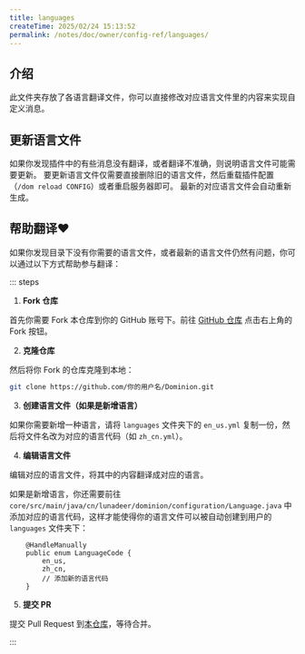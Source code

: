```yaml
---
title: languages
createTime: 2025/02/24 15:13:52
permalink: /notes/doc/owner/config-ref/languages/
---
```


## 介绍

此文件夹存放了各语言翻译文件，你可以直接修改对应语言文件里的内容来实现自定义消息。

## 更新语言文件

如果你发现插件中的有些消息没有翻译，或者翻译不准确，则说明语言文件可能需要更新。
要更新语言文件仅需要直接删除旧的语言文件，然后重载插件配置（`/dom reload CONFIG`）或者重启服务器即可。
最新的对应语言文件会自动重新生成。

## 帮助翻译❤

如果你发现目录下没有你需要的语言文件，或者最新的语言文件仍然有问题，你可以通过以下方式帮助参与翻译：

::: steps

1. **Fork 仓库**

首先你需要 Fork 本仓库到你的 GitHub 账号下。前往 [GitHub 仓库](https://github.com/ColdeZhang/Dominion) 点击右上角的 Fork
按钮。

2. **克隆仓库**

然后将你 Fork 的仓库克隆到本地：

```bash
git clone https://github.com/你的用户名/Dominion.git
```

3. **创建语言文件（如果是新增语言）**

如果你需要新增一种语言，请将 `languages` 文件夹下的 `en_us.yml` 复制一份，然后将文件名改为对应的语言代码（如 `zh_cn.yml`）。

4. **编辑语言文件**

编辑对应的语言文件，将其中的内容翻译成对应的语言。

如果是新增语言，你还需要前往 `core/src/main/java/cn/lunadeer/dominion/configuration/Language.java`
中添加对应的语言代码，这样才能使得你的语言文件可以被自动创建到用户的 `languages` 文件夹下：

```java{5}
    @HandleManually
    public enum LanguageCode {
        en_us,
        zh_cn,
        // 添加新的语言代码
    }
```

5. **提交 PR**

提交 Pull Request 到[本仓库](https://github.com/ColdeZhang/Dominion)，等待合并。

:::